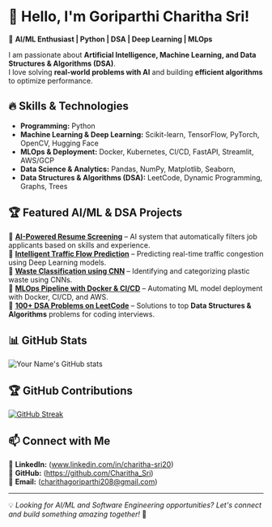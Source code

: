 # 👋 Hello, I'm Goriparthi Charitha Sri!
🚀 **AI/ML Enthusiast | Python | DSA | Deep Learning | MLOps**  

I am passionate about **Artificial Intelligence, Machine Learning, and Data Structures & Algorithms (DSA)**.  
I love solving **real-world problems with AI** and building **efficient algorithms** to optimize performance.

## 🔥 Skills & Technologies  
- **Programming:** Python 
- **Machine Learning & Deep Learning:** Scikit-learn, TensorFlow, PyTorch, OpenCV, Hugging Face  
- **MLOps & Deployment:** Docker, Kubernetes, CI/CD, FastAPI, Streamlit, AWS/GCP  
- **Data Science & Analytics:** Pandas, NumPy, Matplotlib, Seaborn,  
- **Data Structures & Algorithms (DSA):** LeetCode, Dynamic Programming, Graphs, Trees  

## 🏆 Featured AI/ML & DSA Projects  
🔹 **[AI-Powered Resume Screening](https://github.com/yourusername/resume-screening)** – AI system that automatically filters job applicants based on skills and experience.  
🔹 **[Intelligent Traffic Flow Prediction](https://github.com/yourusername/traffic-flow)** – Predicting real-time traffic congestion using Deep Learning models.  
🔹 **[Waste Classification using CNN](https://github.com/yourusername/waste-classification)** – Identifying and categorizing plastic waste using CNNs.  
🔹 **[MLOps Pipeline with Docker & CI/CD](https://github.com/yourusername/mlops-project)** – Automating ML model deployment with Docker, CI/CD, and AWS.  
🔹 **[100+ DSA Problems on LeetCode](https://github.com/yourusername/leetcode-dsa)** – Solutions to top **Data Structures & Algorithms** problems for coding interviews.  

## 📊 GitHub Stats  
![Your Name's GitHub stats](https://github-readme-stats.vercel.app/api?username=yourusername&show_icons=true&theme=tokyonight)  

## 🏆 GitHub Contributions  
[![GitHub Streak](https://github-readme-streak-stats.herokuapp.com/?user=yourusername&theme=tokyonight)](https://github.com/yourusername)  

## 📫 Connect with Me  
📌 **LinkedIn:** (www.linkedin.com/in/charitha-sri20)  
📌 **GitHub:** (https://github.com/Charitha_Sri)  
📌 **Email:** (charithagoriparthi208@gmail.com)  

---
💡 *Looking for AI/ML and Software Engineering opportunities? Let's connect and build something amazing together!* 🚀
